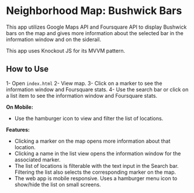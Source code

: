 # Neighborhood Map: Bushwick Bars

This app utilizes Google Maps API and Foursquare API to display Bushwick bars on the map and gives more information about the selected bar in the information window and on the siderail.

This app uses Knockout JS for its MVVM pattern.

## How to Use

1- Open `index.html`
2- View map.
3- Click on a marker to see the information window and Foursquare stats.
4- Use the search bar or click on a list item to see the information window and Foursquare stats.

**On Mobile:**
- Use the hamburger icon to view and filter the list of locations.

**Features:**
- Clicking a marker on the map opens more information about that location.
- Clicking a name in the list view opens the information window for the associated marker.
- The list of locations is filterable with the text input in the Search bar. Filtering the list also selects the corresponding marker on the map.
- The web app is mobile responsive. Uses a hamburger menu icon to show/hide the list on small screens.